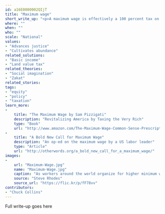 ```yaml
---
id: a16E0000002QIjT
title: "Maximum wage"
short_write_up: "<p>A maximum wage is effectively a 100 percent tax on all income above a certain amount. This is far from a novel idea, having been instituted or proposed using a range of mechanisms and in contexts as diverse as revolutionary Russia and WWII wartime US. One proposal circulating in the US in recent years is to levy a 100 percent income tax rate on incomes that exceed a ratio of the federal minimum wage. So if the minimum wage is $10 an hour, a maximum wage could be tied to, say, 50 times the minimum wage. In this scenario, all income above $1.04 million per year, would be taxed at 100 percent. Effectively, no one would make more than a million dollars per year. Who needs more than that anyway?</p>"
where: ""
when: ""
who: ""
scale: "National"
values:
- "Advances justice"
- "Cultivates abundance"
related_solutions:
- "Basic income"
- "Land value tax"
related_theories:
- "Social imagination"
- "Zakat"
related_stories:
tags:
- "equity"
- "policy"
- "taxation"
learn_more:
-
    title: "The Maximum Wage by Sam Pizzigati"
    description: "Revitalizing America by Taxing the Very Rich"
    type: "Book"
    url: "http://www.amazon.com/The-Maximum-Wage-Common-Sense-Prescription/dp/0945257457"
-
    title: "A Bold New Call for Maximum Wage"
    description: "An op-ed on the maximum wage by a US labor leader"
    type: "Article"
    url: "http://otherwords.org/a_bold_new_call_for_a_maximum_wage/"
images:
-
    url: "Maximum-Wage.jpg"
    name: "Maximum-Wage.jpg"
    caption: "As workers around the world organize for higher minimum wages, maybe we should also be asking: why not a maximum wage?"
    source: "Steve Rhodes"
    source_url: "https://flic.kr/p/fF78vv"
contributors:
- "Chuck Collins"
---
```

Full write-up goes here
